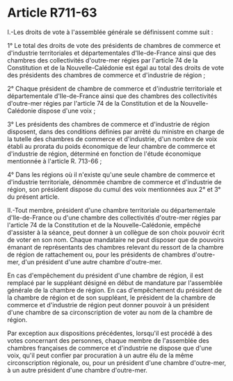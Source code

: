 # Article R711-63

I.-Les droits de vote à l'assemblée générale se définissent comme suit :

1° Le total des droits de vote des présidents de chambres de commerce et d'industrie territoriales et départementales d'Ile-de-France ainsi que des chambres des collectivités d'outre-mer régies par l'article 74 de la Constitution et de la Nouvelle-Calédonie est égal au total des droits de vote des présidents des chambres de commerce et d'industrie de région ;

2° Chaque président de chambre de commerce et d'industrie territoriale et départementale d'Ile-de-France ainsi que des chambres des collectivités d'outre-mer régies par l'article 74 de la Constitution et de la Nouvelle-Calédonie dispose d'une voix ;

3° Les présidents des chambres de commerce et d'industrie de région disposent, dans des conditions définies par arrêté du ministre en charge de la tutelle des chambres de commerce et d'industrie, d'un nombre de voix établi au prorata du poids économique de leur chambre de commerce et d'industrie de région, déterminé en fonction de l'étude économique mentionnée à l'article R. 713-66 ;

4° Dans les régions où il n'existe qu'une seule chambre de commerce et d'industrie territoriale, dénommée chambre de commerce et d'industrie de région, son président dispose du cumul des voix mentionnées aux 2° et 3° du présent article.

II.-Tout membre, président d'une chambre territoriale ou départementale d'Ile-de-France ou d'une chambre des collectivités d'outre-mer régies par l'article 74 de la Constitution et de la Nouvelle-Calédonie, empêché d'assister à la séance, peut donner à un collègue de son choix pouvoir écrit de voter en son nom. Chaque mandataire ne peut disposer que de pouvoirs émanant de représentants des chambres relevant du ressort de la chambre de région de rattachement ou, pour les présidents de chambres d'outre-mer, d'un président d'une autre chambre d'outre-mer.

En cas d'empêchement du président d'une chambre de région, il est remplacé par le suppléant désigné en début de mandature par l'assemblée générale de la chambre de région. En cas d'empêchement du président de la chambre de région et de son suppléant, le président de la chambre de commerce et d'industrie de région peut donner pouvoir à un président d'une chambre de sa circonscription de voter au nom de la chambre de région.

Par exception aux dispositions précédentes, lorsqu'il est procédé à des votes concernant des personnes, chaque membre de l'assemblée des chambres françaises de commerce et d'industrie ne dispose que d'une voix, qu'il peut confier par procuration à un autre élu de la même circonscription régionale, ou, pour un président d'une chambre d'outre-mer, à un autre président d'une chambre d'outre-mer.
